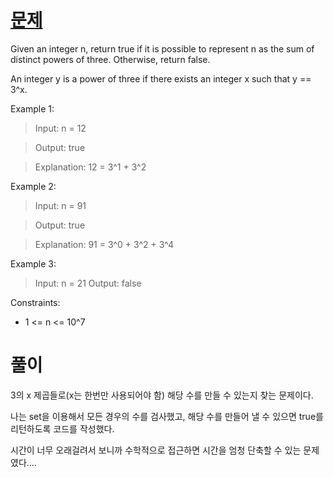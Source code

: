 # [문제](https://leetcode.com/problems/check-if-number-is-a-sum-of-powers-of-three/description)
Given an integer n, return true if it is possible to represent n as the sum of distinct powers of three. Otherwise, return false.

An integer y is a power of three if there exists an integer x such that y == 3^x.

 

Example 1:

> Input: n = 12

> Output: true

> Explanation: 12 = 3^1 + 3^2


Example 2:

> Input: n = 91

> Output: true

> Explanation: 91 = 3^0 + 3^2 + 3^4


Example 3:

> Input: n = 21
> Output: false
 
Constraints:

- 1 <= n <= 10^7

# 풀이
3의 x 제곱들로(x는 한번만 사용되어야 함) 해당 수를 만들 수 있는지 찾는 문제이다.

나는 set을 이용해서 모든 경우의 수를 검사했고, 해당 수를 만들어 낼 수 있으면 true를 리턴하도록 코드를 작성했다.

시간이 너무 오래걸려서 보니까 수학적으로 접근하면 시간을 엄청 단축할 수 있는 문제였다....
